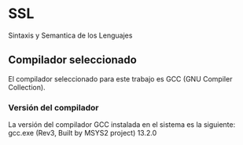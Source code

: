 # SSL
Sintaxis y Semantica de los Lenguajes

## Compilador seleccionado

El compilador seleccionado para este trabajo es GCC (GNU Compiler Collection).

### Versión del compilador

La versión del compilador GCC instalada en el sistema es la siguiente: gcc.exe (Rev3, Built by MSYS2 project) 13.2.0